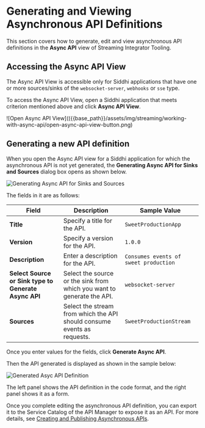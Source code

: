 # Generating and Viewing Asynchronous API Definitions

This section covers how to generate, edit and view asynchronous API definitions in the **Async API** view of Streaming Integrator Tooling.

## Accessing the Async API View

The Async API View is accessible only for Siddhi applications that have one or more sources/sinks of the `websocket-server`, `webhooks` or `sse` type.

To access the Async API View, open a Siddhi application that meets criterion mentioned above and click **Async API View**.

![Open Async API View](({{base_path}}/assets/img/streaming/working-with-async-api/open-async-api-view-button.png)

## Generating a new API definition

When you open the Async API view for a Siddhi application for which the asynchronous API is not yet generated, the **Generating Async API for Sinks and Sources** dialog box opens as shown below.

![Generating Async API for Sinks and Sources]({{base_path}}/assets/img/streaming/working-with-async-api/async-api-form.png)

The fields in it are as follows:

| **Field**             | **Description**                                                                         | **Sample Value**     |
|-----------------------|-----------------------------------------------------------------------------------------|----------------------|
| **Title**             | Specify a title for the API.                                                            | `SweetProductionApp` |
| **Version**           | Specify a version for the API.                                                          | `1.0.0`              |
| **Description**       | Enter a description for the API.                                                        | `Consumes events of sweet production` |
| **Select Source or Sink type to Generate Async API**| Select the source or the sink from which you want to generate the API. | `websocket-server` |
| **Sources**           | Select the stream from which the API should consume events as requests. | `SweetProductionStream` |

Once you enter values for the fields, click **Generate Async API**.

Then the API generated is displayed as shown in the sample below:

![Generated Asyc API Definition]({{base_path}}/assets/img/streaming/working-with-async-api/generated-async-api.png)

The left panel shows the API definition in the code format, and the right panel shows it as a form.

Once you complete editing the asynchronous API definition, you can export it to the Service Catalog of the API Manager to expose it as an API. For more details, see [Creating and Publishing Asynchronous APIs]({{base_path}}/use-cases/streaming-usecase/exposing-stream-as-managed-api-in-service-catalogue).

